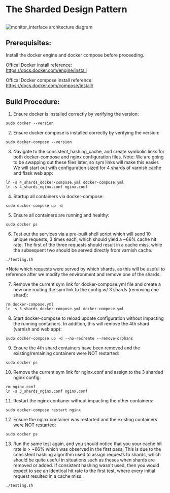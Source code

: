 # The Sharded Design Pattern
## <Add Description Here>

![monitor_interface architecture diagram](adapter_monitor_interface_arch.png)

## Prerequisites:  
Install the docker engine and docker compose before proceeding.  

Offical Docker install reference:  
https://docs.docker.com/engine/install  

Offical Docker compose install reference:   
https://docs.docker.com/compose/install/

## Build Procedure:
1. Ensure docker is installed correctly by verifying the version:  
  ```shell
  sudo docker --version 
  ```
  
2. Ensure docker compose is installed correctly by verifying the version:  
  ```shell  
  sudo docker-compose --version   
  ```
  
3. Navigate to the consistent_hashing_cache, and create symbolic links for both docker-compose and nginx configuration files. Note: We are going to be swapping out these files later, so sym links will make this easier. We will start out with configuration sized for 4 shards of varnish cache and flask web app:    
  ```shell  
  ln -s 4_shards_docker-compose.yml docker-compose.yml
  ln -s 4_shards_nginx.conf nginx.conf
  ```

4. Startup all containers via docker-compose:    
  ```shell  
  sudo docker-compose up -d
  ```

5. Ensure all containers are running and healthy:    
  ```shell  
  sudo docker ps
  ```
  
6. Test out the services via a pre-built shell script which will send 10 unique requests, 3 times each, which should yield a ~66% cache hit rate. The first of the three requests should result in a cache miss, while the subsequent two should be served directly from varnish cache.    
  ```shell  
  ./testing.sh
  ```
*Note which requests were served by which shards, as this will be useful to reference after we modify the environment and remove one of the shards.

7. Remove the current sym link for docker-compose.yml file and create a new one routing the sym link to the config w/ 3 shards (removing one shard):    
  ```shell  
  rm docker-compose.yml
  ln -s 3_shards_docker-compose.yml docker-compose.yml
  ```

8. Start docker-compose to reload update configuration without impacting the running containers. In addition, this will remove the 4th shard (varnish and web app):     
  ```shell  
  sudo docker-compose up -d --no-recreate --remove-orphans
  ```
  
9. Ensure the 4th shard containers have been removed and the existing/remaining containers were NOT restarted:     
  ```shell  
  sudo docker ps
  ```
  
10. Remove the current sym link for nginx.conf and assign to the 3 sharded nginx config:     
  ```shell  
  rm nginx.conf
  ln -s 3_shards_nginx.conf nginx.conf
  ```
  

11. Restart the nginx contianer without impacting the other containers:     
  ```shell  
  sudo docker-compose restart nginx
  ```
  
12. Ensure the nginx container was restarted and the existing containers were NOT restarted:     
  ```shell  
  sudo docker ps
  ```

13. Run the same test again, and you should notice that you your cache hit rate is > ~66% which was observed in the first pass. This is due to the consistent hashing algorithm used to assign requests to shards, which should be quite useful in situations such as theses when shards are removed or added. If consistent hashing wasn't used, then you would expect to see an identical hit rate to the first test, where every initial request resulted in a cache miss.      
  ```shell  
  ./testing.sh
  ```

